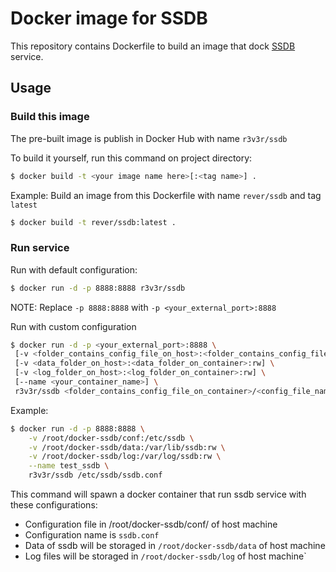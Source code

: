 # Docker image for SSDB

This repository contains Dockerfile to build an image that dock [SSDB](http://ssdb.io/) service.

## Usage

### Build this image

The pre-built image is publish in Docker Hub with name `r3v3r/ssdb`

To build it yourself, run this command on project directory:
```sh
$ docker build -t <your image name here>[:<tag name>] .
```

Example: Build an image from this Dockerfile with name `rever/ssdb` and tag `latest`
```sh
$ docker build -t rever/ssdb:latest .
```
### Run service
Run with default configuration:
```sh
$ docker run -d -p 8888:8888 r3v3r/ssdb 
```
NOTE: Replace `-p 8888:8888` with `-p <your_external_port>:8888`

Run with custom configuration
```sh
$ docker run -d -p <your_external_port>:8888 \
 [-v <folder_contains_config_file_on_host>:<folder_contains_config_file_on_container>] \
 [-v <data_folder_on_host>:<data_folder_on_container>:rw] \
 [-v <log_folder_on_host>:<log_folder_on_container>:rw] \
 [--name <your_container_name>] \
 r3v3r/ssdb <folder_contains_config_file_on_container>/<config_file_name>
```

Example:
```sh
$ docker run -d -p 8888:8888 \
	-v /root/docker-ssdb/conf:/etc/ssdb \
	-v /root/docker-ssdb/data:/var/lib/ssdb:rw \
	-v /root/docker-ssdb/log:/var/log/ssdb:rw \
	--name test_ssdb \
	r3v3r/ssdb /etc/ssdb/ssdb.conf
```
This command will spawn a docker container that run ssdb service with these configurations:
 * Configuration file in /root/docker-ssdb/conf/ of host machine
 * Configuration name is `ssdb.conf`
 * Data of ssdb will be storaged in `/root/docker-ssdb/data` of host machine
 * Log files will be storaged in `/root/docker-ssdb/log` of host machine`
